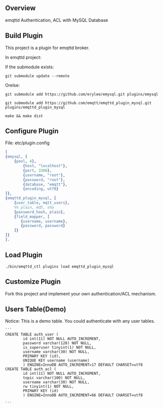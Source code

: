 
## Overview

emqttd Authentication, ACL with MySQL Database

## Build Plugin

This project is a plugin for emqttd broker.

In emqttd project:

If the submodule exists:

```
git submodule update --remote
```

Orelse:

```
git submodule add https://github.com/erylee/emysql.git plugins/emysql

git submodule add https://github.com/emqtt/emqttd_plugin_mysql.git plugins/emqttd_plugin_mysql

make && make dist
```

## Configure Plugin

File: etc/plugin.config

```erlang
[
{emysql, [
    {pool, 4},
        {host, "localhost"},
        {port, 3306},
        {username, "root"},
        {password, "root"},
        {database, "emqtt"},
        {encoding, utf8}
]},
{emqttd_plugin_mysql, [
    {user_table, mqtt_users},
    %% plain, md5, sha
    {password_hash, plain},
    {field_mapper, [
       {username, username},
       {password, password}
    ]}
]}
].
```

## Load Plugin

```
./bin/emqttd_ctl plugins load emqttd_plugin_mysql
```

## Customize Plugin

Fork this project and implement your own authentication/ACL mechanism.


## Users Table(Demo)

Notice: This is a demo table. You could authenticate with any user tables.

    ```
    CREATE TABLE auth_user (
            id int(11) NOT NULL AUTO_INCREMENT,
            password varchar(128) NOT NULL,
            is_superuser tinyint(1) NOT NULL,
            username varchar(30) NOT NULL,
            PRIMARY KEY (id),
            UNIQUE KEY username (username)
            ) ENGINE=InnoDB AUTO_INCREMENT=17 DEFAULT CHARSET=utf8
    CREATE TABLE auth_acl (
            id int(11) NOT NULL AUTO_INCREMENT,
            topic varchar(100) NOT NULL,
            username varchar(30) NOT NULL,
            rw tinyint(1) NOT NULL,
            PRIMARY KEY (id)
            ) ENGINE=InnoDB AUTO_INCREMENT=66 DEFAULT CHARSET=utf8

    ```
